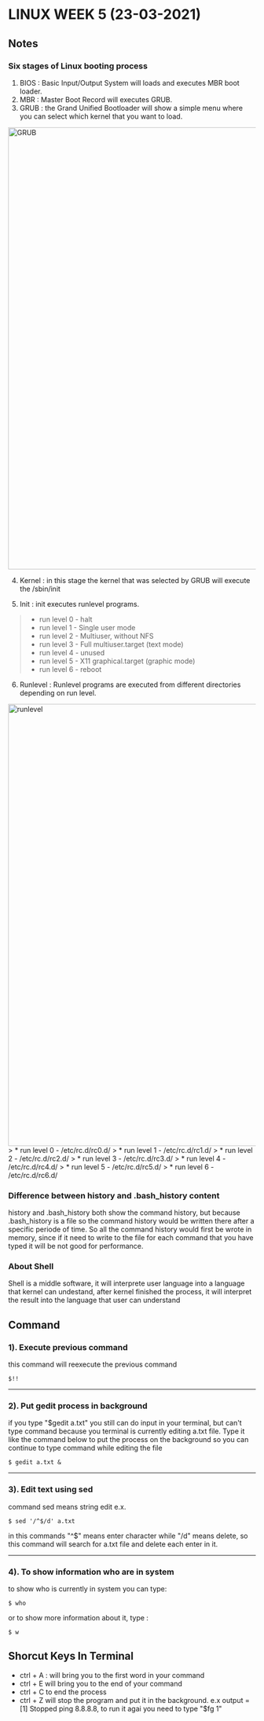 # LINUX WEEK 5 (23-03-2021)
## Notes
### Six stages of Linux booting process
1. BIOS : Basic Input/Output System will loads and executes MBR boot loader.
2. MBR : Master Boot Record will executes GRUB.
3. GRUB : the Grand Unified Bootloader will show a simple menu where you can select which kernel that you want to load.
<img src="GRUB.png" alt="GRUB" title="GRUB" width="900" />

4. Kernel : in this stage the kernel that was selected by GRUB will execute the /sbin/init

5. Init : init executes runlevel programs.
> * run level 0 - halt
> * run level 1 - Single user mode
> * run level 2 - Multiuser, without NFS
> * run level 3 - Full multiuser.target (text mode)
> * run level 4 - unused
> * run level 5 - X11 graphical.target (graphic mode)
> * run level 6 - reboot

6. Runlevel : Runlevel programs are executed from different directories depending on run level.
<img src="runlevel.png" alt="runlevel" title="runlevel" width="900" />
> * run level 0 - /etc/rc.d/rc0.d/
> * run level 1 - /etc/rc.d/rc1.d/
> * run level 2 - /etc/rc.d/rc2.d/
> * run level 3 - /etc/rc.d/rc3.d/
> * run level 4 - /etc/rc.d/rc4.d/
> * run level 5 - /etc/rc.d/rc5.d/
> * run level 6 - /etc/rc.d/rc6.d/

### Difference between history and .bash_history content
history and .bash_history both show the command history, but because .bash_history is a file so the command history would be written there after a specific periode of time. So all the command history would first be wrote in memory, since if it need to write to the file for each command that you have typed it will be not good for performance.

### About Shell
Shell is a middle software, it will interprete user language into a language that kernel can undestand, after kernel finished the process, it will interpret the result into the language that user can understand

## Command
### 1). Execute previous command
this command will reexecute the previous command
```
$!!
```

---
### 2). Put gedit process in background
if you type "$gedit a.txt" you still can do input in your terminal, but can't type command because you terminal is currently editing a.txt file. Type it like the command below to put the process on the background so you can continue to type command while editing the file
```
$ gedit a.txt &
```

---
### 3). Edit text using sed
command sed means string edit e.x.
```
$ sed '/^$/d' a.txt
```
in this commands "^$" means enter character while "/d" means delete, so this command will search for a.txt file and delete each enter in it.

---
### 4). To show information who are in system
to show who is currently in system you can type:
```
$ who
```
or to show more information about it, type :
```
$ w
```

## Shorcut Keys In Terminal
* ctrl + A : will bring you to the first word in your command
* ctrl + E will bring you to the end of your command
* ctrl + C to end the process
* ctrl + Z will stop the program and put it in the background. e.x output = [1] Stopped ping 8.8.8.8, to run it agai you need to type "$fg 1"